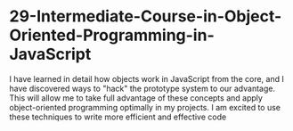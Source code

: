 # 29-Intermediate-Course-in-Object-Oriented-Programming-in-JavaScript
I have learned in detail how objects work in JavaScript from the core, and I have discovered ways to "hack" the prototype system to our advantage. This will allow me to take full advantage of these concepts and apply object-oriented programming optimally in my projects. I am excited to use these techniques to write more efficient and effective code
